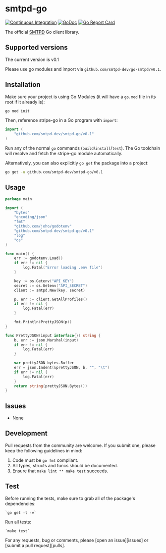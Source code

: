 # smtpd-go

[![Continuous Integration][1]][2]
[![GoDoc][3]][4]
[![Go Report Card][5]][6]

[1]: https://github.com/smtpd-dev/smtpd-go/actions/workflows/pipeline.yml/badge.svg
[2]: https://github.com/smtpd-dev/smtpd-go/actions/workflows/pipeline.yml
[3]: https://godoc.org/github.com/smtpd-dev/smtpd-go?status.svg
[4]: https://godoc.org/github.com/smtpd-dev/smtpd-go
[5]: https://goreportcard.com/badge/github.com/smtpd-dev/smtpd-go
[6]: https://goreportcard.com/report/github.com/smtpd-dev/smtpd-go

The official [SMTPD](https://www.smtpd.dev) Go client library.

## Supported versions

The current version is v0.1

Please use go modules and import via `github.com/smtpd-dev/go-smtpd/v0.1`.

## Installation

Make sure your project is using Go Modules (it will have a `go.mod` file in its
root if it already is):

```sh
go mod init
```

Then, reference stripe-go in a Go program with `import`:

```go
import (
    "github.com/smtpd-dev/smtpd-go/v0.1"
)
```

Run any of the normal `go` commands (`build`/`install`/`test`). The Go
toolchain will resolve and fetch the stripe-go module automatically.

Alternatively, you can also explicitly `go get` the package into a project:

```bash
go get -u github.com/smtpd-dev/smtpd-go/v0.1
```

## Usage

```go
package main

import (
    "bytes"
    "encoding/json"
    "fmt"
    "github.com/joho/godotenv"
    "github.com/smtpd-dev/smtpd-go/v0.1"
    "log"
    "os"
)

func main() {
    err := godotenv.Load()
    if err != nil {
        log.Fatal("Error loading .env file")
    }

    key := os.Getenv("API_KEY")
    secret := os.Getenv("API_SECRET")
    client := smtpd.New(key, secret)

    p, err := client.GetAllProfiles()
    if err != nil {
        log.Fatal(err)
    }

    fmt.Println(PrettyJSON(p))
}

func PrettyJSON(input interface{}) string {
    b, err := json.Marshal(input)
    if err != nil {
        log.Fatal(err)
    }

    var prettyJSON bytes.Buffer
    err = json.Indent(&prettyJSON, b, "", "\t")
    if err != nil {
        log.Fatal(err)
    }
    return string(prettyJSON.Bytes())
}
```

## Issues

* None

## Development

Pull requests from the community are welcome. If you submit one, please keep
the following guidelines in mind:

1. Code must be `go fmt` compliant.
2. All types, structs and funcs should be documented.
3. Ensure that `make lint ** make test` succeeds.

## Test

Before running the tests, make sure to grab all of the package's dependencies:

    `go get -t -v`

Run all tests:

    `make test`

For any requests, bug or comments, please [open an issue][issues] or [submit a
pull request][pulls].
